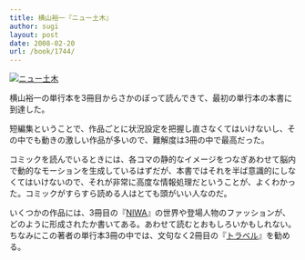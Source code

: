 ```yaml
---
title: 横山裕一『ニュー土木』
author: sugi
layout: post
date: 2008-02-20
url: /book/1744/
---
```

<a href="http://www.amazon.co.jp/exec/obidos/ASIN/4872574060/chezsugi-22/ref=nosim/" name="amazletlink" target="_blank"><img src="http://i2.wp.com/ecx.images-amazon.com/images/I/511HK4FNTPL.SL160.jpg?w=660" alt="ニュー土木" class="alignleft" data-recalc-dims="1" /></a>

横山裕一の単行本を3冊目からさかのぼって読んできて、最初の単行本の本書に到達した。

短編集ということで、作品ごとに状況設定を把握し直さなくてはいけないし、その中でも動きの激しい作品が多いので、難解度は3冊の中で最高だった。

コミックを読んでいるときには、各コマの静的なイメージをつなぎあわせて脳内で動的なモーションを生成しているはずだが、本書ではそれを半ば意識的にしなくてはいけないので、それが非常に高度な情報処理だということが、よくわかった。コミックがすらすら読める人はとても頭がいい人なのだ。

いくつかの作品には、3冊目の『[NIWA][1]』の世界や登場人物のファッションが、どのように形成されたか書いてある。あわせて読むとおもしろいかもしれない。ちなみにこの著者の単行本3冊の中では、文句なく2冊目の『[トラベル][2]』を勧める。


 [1]: /book/20080121.html
 [2]: /book/20080131.html